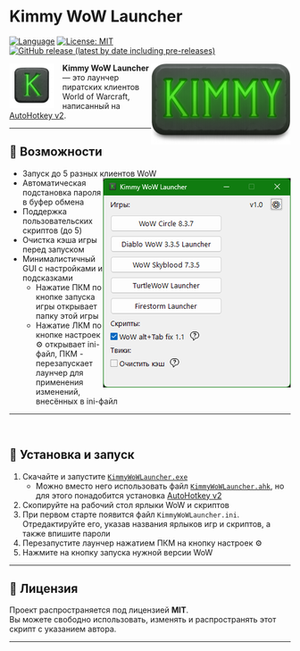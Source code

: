 # Kimmy WoW Launcher
[![Language](https://img.shields.io/badge/language-AutoHotkey-green)](https://www.autohotkey.com/)  [![License: MIT](https://img.shields.io/badge/License-MIT-blue.svg)](https://opensource.org/licenses/MIT)  [![GitHub release (latest by date including pre-releases)](https://img.shields.io/github/v/release/KiM38RuS/Kimmy-WoW-Launcher?include_prereleases)](https://github.com/KiM38RuS/Kimmy-WoW-Launcher/releases)

<img src="assets/Kimmy_WL_banner.png" alt="Kimmy WoW Launcher Banner" width="250" align="right">

<img src="assets/Kimmy_WoW_Launcher_Logo.png" alt="Kimmy WoW Launcher Logo" height="80" align="left" style="margin-right:15px;">

**Kimmy WoW Launcher** — это лаунчер пиратских клиентов World of Warcraft, написанный на [AutoHotkey v2](https://www.autohotkey.com/).

---

## 🚀 Возможности
- Запуск до 5 разных клиентов WoW <img src="assets/Screenshot-v1.0.png" alt="GUI screenshot" align="right">
- Автоматическая подстановка пароля в буфер обмена
- Поддержка пользовательских скриптов (до 5)
- Очистка кэша игры перед запуском
- Минималистичный GUI с настройками и подсказками
	- Нажатие ПКМ по кнопке запуска игры открывает папку этой игры
 	- Нажатие ЛКМ по кнопке настроек ⚙ открывает ini-файл, ПКМ - перезапускает лаунчер для применения изменений, внесённых в ini-файл

---
<br clear="both" /> <!-- очистка плавающих элементов, чтобы линия под заголовком не перекрывала заголовок -->
## 🚀 Установка и запуск
1. Скачайте и запустите [`KimmyWoWLauncher.exe`](KimmyWoWLauncher.exe)
	- Можно вместо него использовать файл [`KimmyWoWLauncher.ahk`](KimmyWoWLauncher.ahk), но для этого понадобится установка [AutoHotkey v2](https://www.autohotkey.com/)
2. Скопируйте на рабочий стол ярлыки WoW и скриптов
3. При первом старте появится файл `KimmyWoWLauncher.ini`. Отредактируйте его, указав названия ярлыков игр и скриптов, а также впишите пароли
4. Перезапустите лаунчер нажатием ПКМ на кнопку настроек ⚙
5. Нажмите на кнопку запуска нужной версии WoW

---

## 📖 Лицензия
Проект распространяется под лицензией **MIT**.  
Вы можете свободно использовать, изменять и распространять этот скрипт с указанием автора.

---
